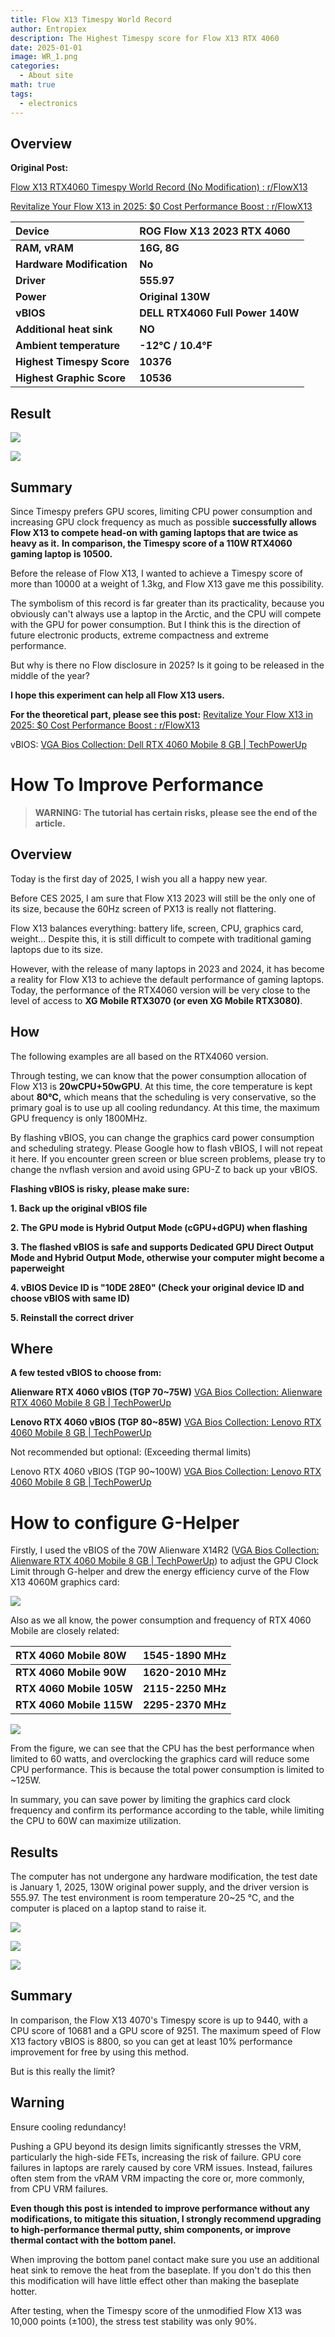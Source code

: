 ```yaml
---
title: Flow X13 Timespy World Record
author: Entropiex
description: The Highest Timespy score for Flow X13 RTX 4060
date: 2025-01-01
image: WR_1.png
categories:
  - About site
math: true
tags:
  - electronics
---
```

## Overview

**Original Post:**

[Flow X13 RTX4060 Timespy World Record (No Modification) : r/FlowX13](https://www.reddit.com/r/FlowX13/comments/1hret5p/flow_x13_rtx4060_timespy_world_record_no/)

[Revitalize Your Flow X13 in 2025: $0 Cost Performance Boost : r/FlowX13](https://www.reddit.com/r/FlowX13/comments/1hrdlmd/revitalize_your_flow_x13_in_2025_0_cost/)

|Device|ROG Flow X13 2023 RTX 4060|
|:-|:-|
|**RAM, vRAM**|**16G, 8G**|
|**Hardware Modification**|**No**|
|**Driver**|**555.97**|
|**Power**|**Original 130W**|
|**vBIOS**|**DELL RTX4060 Full Power 140W**|
|**Additional heat sink**|**NO**|
|**Ambient temperature**|**-12℃ / 10.4℉**|
|**Highest Timespy Score**|**10376**|
|**Highest Graphic Score**|**10536**|

## Result

![](WR_1.png)

![](WR_2.png)
## Summary

Since Timespy prefers GPU scores, limiting CPU power consumption and increasing GPU clock frequency as much as possible **successfully allows Flow X13 to compete head-on with gaming laptops that are twice as heavy as it.** **In comparison, the Timespy score of a 110W RTX4060 gaming laptop is 10500.**

Before the release of Flow X13, I wanted to achieve a Timespy score of more than 10000 at a weight of 1.3kg, and Flow X13 gave me this possibility.

The symbolism of this record is far greater than its practicality, because you obviously can't always use a laptop in the Arctic, and the CPU will compete with the GPU for power consumption. But I think this is the direction of future electronic products, extreme compactness and extreme performance.

But why is there no Flow disclosure in 2025? Is it going to be released in the middle of the year?

**I hope this experiment can help all Flow X13 users.**

**For the theoretical part, please see this post:** [Revitalize Your Flow X13 in 2025: $0 Cost Performance Boost : r/FlowX13](https://www.reddit.com/r/FlowX13/comments/1hrdlmd/revitalize_your_flow_x13_in_2025_0_cost/)

vBIOS: [VGA Bios Collection: Dell RTX 4060 Mobile 8 GB | TechPowerUp](https://www.techpowerup.com/vgabios/258363/258363)

# How To Improve Performance

>**WARNING: The tutorial has certain risks, please see the end of the article.**
## Overview

Today is the first day of 2025, I wish you all a happy new year.

Before CES 2025, I am sure that Flow X13 2023 will still be the only one of its size, because the 60Hz screen of PX13 is really not flattering.

Flow X13 balances everything: battery life, screen, CPU, graphics card, weight... Despite this, it is still difficult to compete with traditional gaming laptops due to its size.

However, with the release of many laptops in 2023 and 2024, it has become a reality for Flow X13 to achieve the default performance of gaming laptops. Today, the performance of the RTX4060 version will be very close to the level of access to **XG Mobile RTX3070  (or even XG Mobile RTX3080)**.

## How

The following examples are all based on the RTX4060 version.

Through testing, we can know that the power consumption allocation of Flow X13 is **20wCPU+50wGPU**. At this time, the core temperature is kept about **80℃,** which means that the scheduling is very conservative, so the primary goal is to use up all cooling redundancy. At this time, the maximum GPU frequency is only 1800MHz.

By flashing vBIOS, you can change the graphics card power consumption and scheduling strategy. Please Google how to flash vBIOS, I will not repeat it here. If you encounter green screen or blue screen problems, please try to change the nvflash version and avoid using GPU-Z to back up your vBIOS.

**Flashing vBIOS is risky, please make sure:**

**1. Back up the original vBIOS file**

**2. The GPU mode is Hybrid Output Mode (cGPU+dGPU) when flashing**

**3. The flashed vBIOS is safe and supports Dedicated GPU Direct Output Mode and Hybrid Output Mode, otherwise your computer might become a paperweight**

**4. vBIOS Device ID is "10DE 28E0" (Check your original device ID and choose vBIOS with same ID)**

**5. Reinstall the correct driver**

## Where

**A few tested vBIOS to choose from:**

**Alienware RTX 4060 vBIOS (TGP 70\~75W)** [VGA Bios Collection: Alienware RTX 4060 Mobile 8 GB | TechPowerUp](https://www.techpowerup.com/vgabios/265890/265890)

**Lenovo RTX 4060 vBIOS (TGP 80\~85W)** [VGA Bios Collection: Lenovo RTX 4060 Mobile 8 GB | TechPowerUp](https://www.techpowerup.com/vgabios/260488/260488)

Not recommended but optional: (Exceeding thermal limits)

Lenovo RTX 4060 vBIOS (TGP 90\~100W) [VGA Bios Collection: Lenovo RTX 4060 Mobile 8 GB | TechPowerUp](https://www.techpowerup.com/vgabios/259213/259213)

# How to configure G-Helper

Firstly, I used the vBIOS of the 70W Alienware X14R2 ([VGA Bios Collection: Alienware RTX 4060 Mobile 8 GB | TechPowerUp](https://www.techpowerup.com/vgabios/265890/265890)) to adjust the GPU Clock Limit through G-helper and drew the energy efficiency curve of the Flow X13 4060M graphics card:

![](T_1.png)

Also as we all know, the power consumption and frequency of RTX 4060 Mobile are closely related:

|RTX 4060 Mobile 80W|1545-1890 MHz|
|:-|:-|
|**RTX 4060 Mobile 90W**|**1620-2010 MHz**|
|**RTX 4060 Mobile 105W**|**2115-2250 MHz**|
|**RTX 4060 Mobile 115W**|**2295-2370 MHz**|

![](T_2.png)

From the figure, we can see that the CPU has the best performance when limited to 60 watts, and overclocking the graphics card will reduce some CPU performance. This is because the total power consumption is limited to \~125W.

In summary, you can save power by limiting the graphics card clock frequency and confirm its performance according to the table, while limiting the CPU to 60W can maximize utilization.

## Results

The computer has not undergone any hardware modification, the test date is January 1, 2025, 130W original power supply, and the driver version is 555.97. The test environment is room temperature 20\~25 ℃, and the computer is placed on a laptop stand to raise it.

![](T_3.png)

![](T_4.png)

![](T_5.png)

## Summary

In comparison, the Flow X13 4070's Timespy score is up to 9440, with a CPU score of 10681 and a GPU score of 9251. The maximum speed of Flow X13 factory vBIOS is 8800, so you can get at least 10% performance improvement for free by using this method.

But is this really the limit?

## Warning

Ensure cooling redundancy!

Pushing a GPU beyond its design limits significantly stresses the VRM, particularly the high-side FETs, increasing the risk of failure. GPU core failures in laptops are rarely caused by core VRM issues. Instead, failures often stem from the vRAM VRM impacting the core or, more commonly, from CPU VRM failures.

**Even though this post is intended to improve performance without any modifications, to mitigate this situation, I strongly recommend upgrading to high-performance thermal putty, shim components, or improve thermal contact with the bottom panel.**

When improving the bottom panel contact make sure you use an additional heat sink to remove the heat from the baseplate. If you don't do this then this modification will have little effect other than making the baseplate hotter.

After testing, when the Timespy score of the unmodified Flow X13 was 10,000 points (±100), the stress test stability was only 90%.
